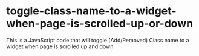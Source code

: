# toggle-class-name-to-a-widget-when-page-is-scrolled-up-or-down
This is a JavaScript code that will toggle (Add/Removed) Class name to a widget when page is scrolled up and down
